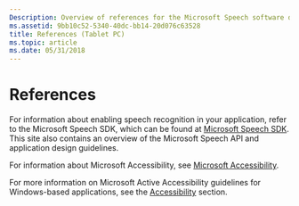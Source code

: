 ```yaml
---
Description: Overview of references for the Microsoft Speech software development kit (SDK), Microsoft Speech API and application design guidelines.
ms.assetid: 9bb10c52-5340-40dc-bb14-20d076c63528
title: References (Tablet PC)
ms.topic: article
ms.date: 05/31/2018
---
```


# References

For information about enabling speech recognition in your application, refer to the Microsoft Speech SDK, which can be found at [Microsoft Speech SDK](https://go.microsoft.com/fwlink/p/?linkid=20223). This site also contains an overview of the Microsoft Speech API and application design guidelines.

For information about Microsoft Accessibility, see [Microsoft Accessibility](https://go.microsoft.com/fwlink/p/?linkid=9073).

For more information on Microsoft Active Accessibility guidelines for Windows-based applications, see the [Accessibility](https://msdn.microsoft.com/library/Ee663255(v=VS.85).aspx) section.

 

 



